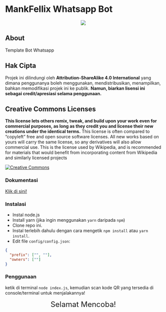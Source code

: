 # MankFellix Whatsapp Bot


<p align="center"><img src="https://media.discordapp.net/attachments/884998007093878828/892686855009624094/Proyek_Baru_43_327D6A1.png" /></p>

## About

Template Bot Whatsapp

## Hak Cipta

Projek ini dilindungi oleh **Attribution-ShareAlike 4.0 International** yang dimana penggunanya boleh menggunakan, mendistribusikan, menampilkan, bahkan
memodifikasi projek ini ke publik. **Namun, biarkan lisensi ini sebagai credit/apresiasi selama penggunaan.**

## Creative Commons Licenses

**This license lets others remix, tweak, and build upon your work even for commercial purposes, as long as they credit you and license their new creations under the identical terms.** This license is often compared to “copyleft” free and open source software licenses. All new works based on yours will carry the same license, so any derivatives will also allow commercial use. This is the license used by Wikipedia, and is recommended for materials that would benefit from incorporating content from Wikipedia and similarly licensed projects

[![Creative Commons](https://i.creativecommons.org/l/by-sa/4.0/88x31.png)](https://creativecommons.org/licenses/by-sa/4.0/ "Redirect to Creative Commons")

### Dokumentasi

[Klik di sini!](https://pedroslopez.me/whatsapp-web.js/)

### Instalasi

- Instal node.js
- Install yarn (jika ingin menggunakan `yarn` daripada `npm`)
- Clone repo ini.
- Instal terlebih dahulu dengan cara mengetik `npm install` atau `yarn install`.<br>
- Edit file `config/config.json`:

```json
{
  "prefix": ["", ""],
  "owners": [""]
}
```

### Penggunaan

ketik di terminal `node index.js`, kemudian scan kode QR yang tersedia di console/terminal untuk menjalakannya!

<p align="center"><font size = "5">Selamat Mencoba! </font><br></p>
